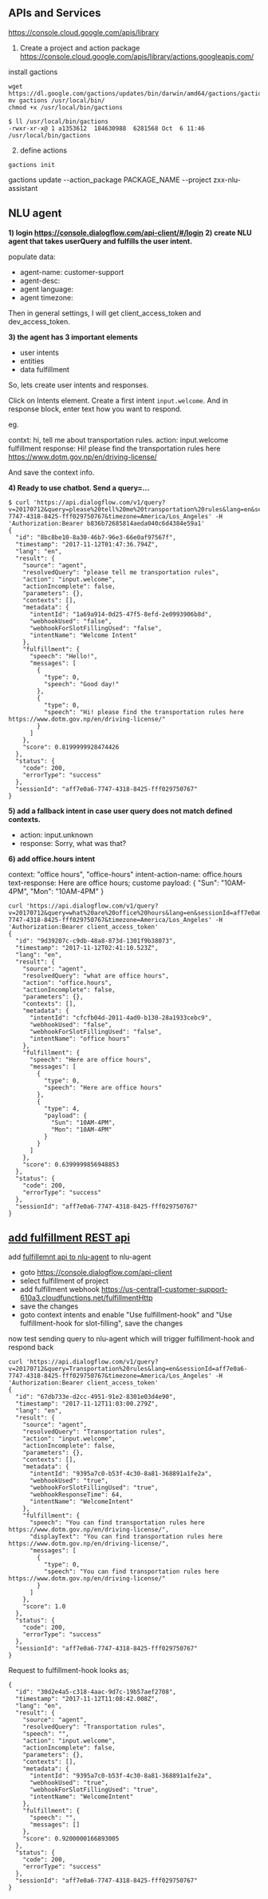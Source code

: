 APIs and Services
------------------

https://console.cloud.google.com/apis/library

1) Create a project and action package 
https://console.cloud.google.com/apis/library/actions.googleapis.com/


install gactions

```
wget https://dl.google.com/gactions/updates/bin/darwin/amd64/gactions/gactions
mv gactions /usr/local/bin/
chmod +x /usr/local/bin/gactions
```

```
$ ll /usr/local/bin/gactions 
-rwxr-xr-x@ 1 a1353612  184630988  6281568 Oct  6 11:46 /usr/local/bin/gactions
```


2) define actions

```
gactions init

```


gactions update --action_package PACKAGE_NAME --project zxx-nlu-assistant


NLU agent
---------

**1) login https://console.dialogflow.com/api-client/#/login**
**2) create NLU agent that takes userQuery and fulfills the user intent.**

populate data:

- agent-name: customer-support
- agent-desc:
- agent language:
- agent timezone:


Then in general settings, I will get client_access_token and dev_access_token.

**3) the agent has 3 important elements**

- user intents
- entities
- data fulfillment

So, lets create user intents and responses.

Click on Intents element. Create a first intent `input.welcome`.
And in response block, enter text how you want to respond.

eg. 

contxt: hi, tell me about transportation rules.
action: input.welcome
fulfillment response: Hi! please find the transportation rules here https://www.dotm.gov.np/en/driving-license/

And save the context info.

**4) Ready to use chatbot. Send a query=...**

```
$ curl 'https://api.dialogflow.com/v1/query?v=20170712&query=please%20tell%20me%20transportation%20rules&lang=en&sessionId=aff7e0a6-7747-4318-8425-fff029750767&timezone=America/Los_Angeles' -H 'Authorization:Bearer b836b72685814aeda040c6d4384e59a1'
{
  "id": "8bc8be10-8a30-46b7-96e3-66e0af97567f",
  "timestamp": "2017-11-12T01:47:36.794Z",
  "lang": "en",
  "result": {
    "source": "agent",
    "resolvedQuery": "please tell me transportation rules",
    "action": "input.welcome",
    "actionIncomplete": false,
    "parameters": {},
    "contexts": [],
    "metadata": {
      "intentId": "1a69a914-0d25-47f5-8efd-2e0993906b8d",
      "webhookUsed": "false",
      "webhookForSlotFillingUsed": "false",
      "intentName": "Welcome Intent"
    },
    "fulfillment": {
      "speech": "Hello!",
      "messages": [
        {
          "type": 0,
          "speech": "Good day!"
        },
        {
          "type": 0,
          "speech": "Hi! please find the transportation rules here https://www.dotm.gov.np/en/driving-license/"
        }
      ]
    },
    "score": 0.8199999928474426
  },
  "status": {
    "code": 200,
    "errorType": "success"
  },
  "sessionId": "aff7e0a6-7747-4318-8425-fff029750767"
}

```

**5) add a fallback intent in case user query does not match defined contexts.**

- action: input.unknown
- response: Sorry, what was that?

**6) add office.hours intent**

context: "office hours", "office-hours"
intent-action-name: office.hours
text-response: Here are office hours;
custome payload:
{
  "Sun": "10AM-4PM",
  "Mon": "10AM-4PM"
}

```
curl 'https://api.dialogflow.com/v1/query?v=20170712&query=what%20are%20office%20hours&lang=en&sessionId=aff7e0a6-7747-4318-8425-fff029750767&timezone=America/Los_Angeles' -H 'Authorization:Bearer client_access_token'
{
  "id": "9d39207c-c9db-48a8-873d-1301f9b38073",
  "timestamp": "2017-11-12T02:41:10.523Z",
  "lang": "en",
  "result": {
    "source": "agent",
    "resolvedQuery": "what are office hours",
    "action": "office.hours",
    "actionIncomplete": false,
    "parameters": {},
    "contexts": [],
    "metadata": {
      "intentId": "cfcfb04d-2011-4ad0-b130-28a1933cebc9",
      "webhookUsed": "false",
      "webhookForSlotFillingUsed": "false",
      "intentName": "office hours"
    },
    "fulfillment": {
      "speech": "Here are office hours",
      "messages": [
        {
          "type": 0,
          "speech": "Here are office hours"
        },
        {
          "type": 4,
          "payload": {
            "Sun": "10AM-4PM",
            "Mon": "10AM-4PM"
          }
        }
      ]
    },
    "score": 0.6399999856948853
  },
  "status": {
    "code": 200,
    "errorType": "success"
  },
  "sessionId": "aff7e0a6-7747-4318-8425-fff029750767"
}

```


[add fulfillment REST api](fulfillment-api/README.md)
---------------------------

add [fulfillemnt api to nlu-agent](https://dialogflow.com/docs/getting-started/basic-fulfillment-conversation)
to nlu-agent 

- goto https://console.dialogflow.com/api-client
- select fulfillment of project
- add fulfillment webhook https://us-central1-customer-support-610a3.cloudfunctions.net/fulfillmentHttp
- save the changes
- goto context intents and enable "Use fulfillment-hook" and "Use fulfillment-hook for slot-filling", save the changes

now test sending query to nlu-agent which will trigger fulfillment-hook and respond back

```
curl 'https://api.dialogflow.com/v1/query?v=20170712&query=Transportation%20rules&lang=en&sessionId=aff7e0a6-7747-4318-8425-fff029750767&timezone=America/Los_Angeles' -H 'Authorization:Bearer client_access_token'
{
  "id": "67db733e-d2cc-4951-91e2-8301e03d4e90",
  "timestamp": "2017-11-12T11:03:00.279Z",
  "lang": "en",
  "result": {
    "source": "agent",
    "resolvedQuery": "Transportation rules",
    "action": "input.welcome",
    "actionIncomplete": false,
    "parameters": {},
    "contexts": [],
    "metadata": {
      "intentId": "9395a7c0-b53f-4c30-8a81-368891a1fe2a",
      "webhookUsed": "true",
      "webhookForSlotFillingUsed": "true",
      "webhookResponseTime": 64,
      "intentName": "WelcomeIntent"
    },
    "fulfillment": {
      "speech": "You can find transportation rules here https://www.dotm.gov.np/en/driving-license/",
      "displayText": "You can find transportation rules here https://www.dotm.gov.np/en/driving-license/",
      "messages": [
        {
          "type": 0,
          "speech": "You can find transportation rules here https://www.dotm.gov.np/en/driving-license/"
        }
      ]
    },
    "score": 1.0
  },
  "status": {
    "code": 200,
    "errorType": "success"
  },
  "sessionId": "aff7e0a6-7747-4318-8425-fff029750767"
}
```

Request to fulfillment-hook looks as;

```
{
  "id": "30d2e4a5-c318-4aac-9d7c-19b57aef2708",
  "timestamp": "2017-11-12T11:08:42.008Z",
  "lang": "en",
  "result": {
    "source": "agent",
    "resolvedQuery": "Transportation rules",
    "speech": "",
    "action": "input.welcome",
    "actionIncomplete": false,
    "parameters": {},
    "contexts": [],
    "metadata": {
      "intentId": "9395a7c0-b53f-4c30-8a81-368891a1fe2a",
      "webhookUsed": "true",
      "webhookForSlotFillingUsed": "true",
      "intentName": "WelcomeIntent"
    },
    "fulfillment": {
      "speech": "",
      "messages": []
    },
    "score": 0.9200000166893005
  },
  "status": {
    "code": 200,
    "errorType": "success"
  },
  "sessionId": "aff7e0a6-7747-4318-8425-fff029750767"
}
```
